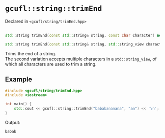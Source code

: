 # `gcufl::string::trimEnd`
Declared in `<gcufl/string/trimEnd.hpp>`
<br/><br/>
```cpp
std::string trimEnd(const std::string& string, const char character) noexcept;

std::string trimEnd(const std::string& string, std::string_view characters) noexcept;
```
Trims the end of a string.
<br/>
The second variation accepts multiple characters in a `std::string_view`, of which all characters are used to trim a string.
## Example
```cpp
#include <gcufl/string/trimEnd.hpp>
#include <iostream>

int main() {
	std::cout << gcufl::string::trimEnd("bababananana", "an") << '\n';
}
```
Output:
```
babab
```

